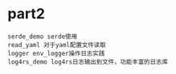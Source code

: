 # part2
    serde_demo serde使用
    read_yaml 对于yaml配置文件读取
    logger env_logger操作日志实践
    log4rs_demo log4rs日志输出到文件，功能丰富的日志库
